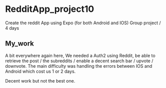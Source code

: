 # RedditApp_project10

Create the reddit App using Expo (for both Android and IOS)
Group project / 4 days

## My_work
A bit everywhere again here, We needed a Auth2 using Reddit, be able to retrieve the post / the subreddits / enable a decent search bar / upvote / downvote.
The main difficulty was handling the errors between IOS and Android which cost us 1 or 2 days.

Decent work but not the best one.
